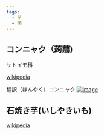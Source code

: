 ```yaml
---
tags:
  - 芋
  - 焼
---
```


## コンニャク（蒟蒻)

サトイモ科

[wikipedia](https://ja.wikipedia.org/wiki/コンニャク)


翻訳（ほんやく）コンニャク
[![image](https://cdn-xtech.nikkei.com/atcl/nxt/column/18/00996/092000009/ph09.jpg)](https://ja.wikipedia.org/wiki/ほんやくコンニャク)

## 石焼き芋(いしやきいも)

[wikipedia](https://ja.wikipedia.org/wiki/石焼き芋)
